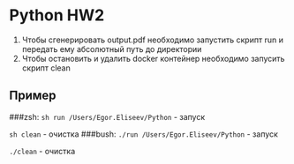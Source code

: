# Python HW2
1. Чтобы сгенерировать output.pdf необходимо запустить скрипт run и передать ему абсолютный путь до директории
2. Чтобы остановить и удалить docker контейнер необходимо запусить скрипт clean

## Пример
###zsh:
`sh run /Users/Egor.Eliseev/Python` - запуск

`sh clean` - очистка
###bush:
`./run /Users/Egor.Eliseev/Python` - запуск

`./clean` - очистка
